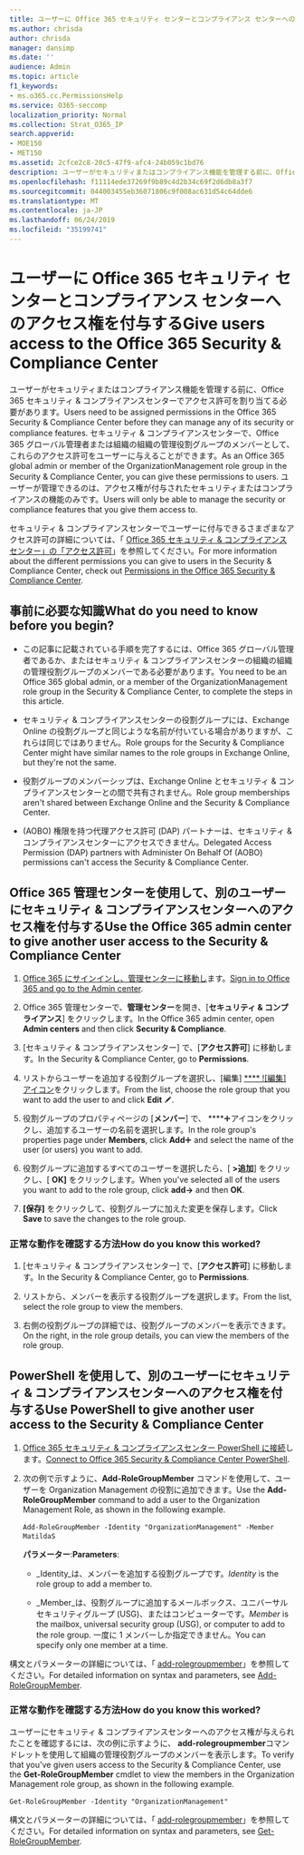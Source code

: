 ```yaml
---
title: ユーザーに Office 365 セキュリティ センターとコンプライアンス センターへのアクセス権を付与する
ms.author: chrisda
author: chrisda
manager: dansimp
ms.date: ''
audience: Admin
ms.topic: article
f1_keywords:
- ms.o365.cc.PermissionsHelp
ms.service: O365-seccomp
localization_priority: Normal
ms.collection: Strat_O365_IP
search.appverid:
- MOE150
- MET150
ms.assetid: 2cfce2c8-20c5-47f9-afc4-24b059c1bd76
description: ユーザーがセキュリティまたはコンプライアンス機能を管理する前に、Office 365 セキュリティ & コンプライアンスセンターでアクセス許可を割り当てる必要があります。
ms.openlocfilehash: f11114ede37269f9b89c4d2b34c69f2d6db8a3f7
ms.sourcegitcommit: 044003455eb36071806c9f008ac631d54c64dde6
ms.translationtype: MT
ms.contentlocale: ja-JP
ms.lasthandoff: 06/24/2019
ms.locfileid: "35199741"
---
```

# <a name="give-users-access-to-the-office-365-security--compliance-center"></a><span data-ttu-id="f1459-103">ユーザーに Office 365 セキュリティ センターとコンプライアンス センターへのアクセス権を付与する</span><span class="sxs-lookup"><span data-stu-id="f1459-103">Give users access to the Office 365 Security & Compliance Center</span></span>

<span data-ttu-id="f1459-104">ユーザーがセキュリティまたはコンプライアンス機能を管理する前に、Office 365 セキュリティ & コンプライアンスセンターでアクセス許可を割り当てる必要があります。</span><span class="sxs-lookup"><span data-stu-id="f1459-104">Users need to be assigned permissions in the Office 365 Security & Compliance Center before they can manage any of its security or compliance features.</span></span> <span data-ttu-id="f1459-105">セキュリティ & コンプライアンスセンターで、Office 365 グローバル管理者または組織の組織の管理役割グループのメンバーとして、これらのアクセス許可をユーザーに与えることができます。</span><span class="sxs-lookup"><span data-stu-id="f1459-105">As an Office 365 global admin or member of the OrganizationManagement role group in the Security & Compliance Center, you can give these permissions to users.</span></span> <span data-ttu-id="f1459-106">ユーザーが管理できるのは、アクセス権が付与されたセキュリティまたはコンプライアンスの機能のみです。</span><span class="sxs-lookup"><span data-stu-id="f1459-106">Users will only be able to manage the security or compliance features that you give them access to.</span></span> 
  
<span data-ttu-id="f1459-107">セキュリティ & コンプライアンスセンターでユーザーに付与できるさまざまなアクセス許可の詳細については、「 [Office 365 セキュリティ & コンプライアンスセンター」の「アクセス許可](permissions-in-the-security-and-compliance-center.md)」を参照してください。</span><span class="sxs-lookup"><span data-stu-id="f1459-107">For more information about the different permissions you can give to users in the Security & Compliance Center, check out [Permissions in the Office 365 Security & Compliance Center](permissions-in-the-security-and-compliance-center.md).</span></span>
  
## <a name="what-do-you-need-to-know-before-you-begin"></a><span data-ttu-id="f1459-108">事前に必要な知識</span><span class="sxs-lookup"><span data-stu-id="f1459-108">What do you need to know before you begin?</span></span>

- <span data-ttu-id="f1459-109">この記事に記載されている手順を完了するには、Office 365 グローバル管理者であるか、またはセキュリティ & コンプライアンスセンターの組織の組織の管理役割グループのメンバーである必要があります。</span><span class="sxs-lookup"><span data-stu-id="f1459-109">You need to be an Office 365 global admin, or a member of the OrganizationManagement role group in the Security & Compliance Center, to complete the steps in this article.</span></span>

- <span data-ttu-id="f1459-110">セキュリティ & コンプライアンスセンターの役割グループには、Exchange Online の役割グループと同じような名前が付いている場合がありますが、これらは同じではありません。</span><span class="sxs-lookup"><span data-stu-id="f1459-110">Role groups for the Security & Compliance Center might have similar names to the role groups in Exchange Online, but they're not the same.</span></span>

- <span data-ttu-id="f1459-111">役割グループのメンバーシップは、Exchange Online とセキュリティ & コンプライアンスセンターとの間で共有されません。</span><span class="sxs-lookup"><span data-stu-id="f1459-111">Role group memberships aren't shared between Exchange Online and the Security & Compliance Center.</span></span>

- <span data-ttu-id="f1459-112">(AOBO) 権限を持つ代理アクセス許可 (DAP) パートナーは、セキュリティ & コンプライアンスセンターにアクセスできません。</span><span class="sxs-lookup"><span data-stu-id="f1459-112">Delegated Access Permission (DAP) partners with Administer On Behalf Of (AOBO) permissions can't access the Security & Compliance Center.</span></span>

## <a name="use-the-office-365-admin-center-to-give-another-user-access-to-the-security--compliance-center"></a><span data-ttu-id="f1459-113">Office 365 管理センターを使用して、別のユーザーにセキュリティ & コンプライアンスセンターへのアクセス権を付与する</span><span class="sxs-lookup"><span data-stu-id="f1459-113">Use the Office 365 admin center to give another user access to the Security & Compliance Center</span></span>

1. <span data-ttu-id="f1459-114">[Office 365 にサインインし、管理センターに移動し](https://go.microsoft.com/fwlink/p/?LinkId=525275)ます。</span><span class="sxs-lookup"><span data-stu-id="f1459-114">[Sign in to Office 365 and go to the Admin center](https://go.microsoft.com/fwlink/p/?LinkId=525275).</span></span>

2. <span data-ttu-id="f1459-115">Office 365 管理センターで、**管理センター**を開き、[**セキュリティ & コンプライアンス**] をクリックします。</span><span class="sxs-lookup"><span data-stu-id="f1459-115">In the Office 365 admin center, open **Admin centers** and then click **Security & Compliance**.</span></span>

3. <span data-ttu-id="f1459-116">[セキュリティ & コンプライアンスセンター] で、[**アクセス許可**] に移動します。</span><span class="sxs-lookup"><span data-stu-id="f1459-116">In the Security & Compliance Center, go to **Permissions**.</span></span>

4. <span data-ttu-id="f1459-117">リストからユーザーを追加する役割グループを選択し、[編集] [ \*\*\*\* ![編集] アイコン](media/O365-MDM-CreatePolicy-EditIcon.gif)をクリックします。</span><span class="sxs-lookup"><span data-stu-id="f1459-117">From the list, choose the role group that you want to add the user to and click **Edit** ![Edit icon](media/O365-MDM-CreatePolicy-EditIcon.gif).</span></span>

5. <span data-ttu-id="f1459-118">役割グループのプロパティページの [**メンバー**] で、 \*\*\*\*![[追加]](media/ITPro-EAC-AddIcon.gif)アイコンをクリックし、追加するユーザーの名前を選択します。</span><span class="sxs-lookup"><span data-stu-id="f1459-118">In the role group's properties page under **Members**, click **Add**![Add Icon](media/ITPro-EAC-AddIcon.gif) and select the name of the user (or users) you want to add.</span></span>

6. <span data-ttu-id="f1459-119">役割グループに追加するすべてのユーザーを選択したら、[ **\>追加**] をクリックし、[ **OK]** をクリックします。</span><span class="sxs-lookup"><span data-stu-id="f1459-119">When you've selected all of the users you want to add to the role group, click **add-\>** and then **OK**.</span></span>

7. <span data-ttu-id="f1459-120">**[保存]** をクリックして、役割グループに加えた変更を保存します。</span><span class="sxs-lookup"><span data-stu-id="f1459-120">Click **Save** to save the changes to the role group.</span></span>

### <a name="how-do-you-know-this-worked"></a><span data-ttu-id="f1459-121">正常な動作を確認する方法</span><span class="sxs-lookup"><span data-stu-id="f1459-121">How do you know this worked?</span></span>

1. <span data-ttu-id="f1459-122">[セキュリティ & コンプライアンスセンター] で、[**アクセス許可**] に移動します。</span><span class="sxs-lookup"><span data-stu-id="f1459-122">In the Security & Compliance Center, go to **Permissions**.</span></span>

2. <span data-ttu-id="f1459-123">リストから、メンバーを表示する役割グループを選択します。</span><span class="sxs-lookup"><span data-stu-id="f1459-123">From the list, select the role group to view the members.</span></span>

3. <span data-ttu-id="f1459-124">右側の役割グループの詳細では、役割グループのメンバーを表示できます。</span><span class="sxs-lookup"><span data-stu-id="f1459-124">On the right, in the role group details, you can view the members of the role group.</span></span>

## <a name="use-powershell-to-give-another-user-access-to-the-security--compliance-center"></a><span data-ttu-id="f1459-125">PowerShell を使用して、別のユーザーにセキュリティ & コンプライアンスセンターへのアクセス権を付与する</span><span class="sxs-lookup"><span data-stu-id="f1459-125">Use PowerShell to give another user access to the Security & Compliance Center</span></span>

1. <span data-ttu-id="f1459-126">[Office 365 セキュリティ & コンプライアンスセンター PowerShell に接続](https://docs.microsoft.com/en-us/powershell/exchange/office-365-scc/connect-to-scc-powershell/connect-to-scc-powershell?view=exchange-ps)します。</span><span class="sxs-lookup"><span data-stu-id="f1459-126">[Connect to Office 365 Security & Compliance Center PowerShell](https://docs.microsoft.com/en-us/powershell/exchange/office-365-scc/connect-to-scc-powershell/connect-to-scc-powershell?view=exchange-ps).</span></span>

2. <span data-ttu-id="f1459-127">次の例で示すように、**Add-RoleGroupMember** コマンドを使用して、ユーザーを Organization Management の役割に追加できます。</span><span class="sxs-lookup"><span data-stu-id="f1459-127">Use the **Add-RoleGroupMember** command to add a user to the Organization Management Role, as shown in the following example.</span></span>

   ```
   Add-RoleGroupMember -Identity "OrganizationManagement" -Member MatildaS
   ```

   <span data-ttu-id="f1459-128">**パラメーター**:</span><span class="sxs-lookup"><span data-stu-id="f1459-128">**Parameters**:</span></span>
  
   - <span data-ttu-id="f1459-129">_Identity_は、メンバーを追加する役割グループです。</span><span class="sxs-lookup"><span data-stu-id="f1459-129">_Identity_ is the role group to add a member to.</span></span>

   - <span data-ttu-id="f1459-130">_Member_は、役割グループに追加するメールボックス、ユニバーサルセキュリティグループ (USG)、またはコンピューターです。</span><span class="sxs-lookup"><span data-stu-id="f1459-130">_Member_ is the mailbox, universal security group (USG), or computer to add to the role group.</span></span> <span data-ttu-id="f1459-131">一度に 1 メンバーしか指定できません。</span><span class="sxs-lookup"><span data-stu-id="f1459-131">You can specify only one member at a time.</span></span>

<span data-ttu-id="f1459-132">構文とパラメーターの詳細については、「 [add-rolegroupmember](https://go.microsoft.com/fwlink/p/?LinkId=510859)」を参照してください。</span><span class="sxs-lookup"><span data-stu-id="f1459-132">For detailed information on syntax and parameters, see [Add-RoleGroupMember](https://go.microsoft.com/fwlink/p/?LinkId=510859).</span></span>
  
### <a name="how-do-you-know-this-worked"></a><span data-ttu-id="f1459-133">正常な動作を確認する方法</span><span class="sxs-lookup"><span data-stu-id="f1459-133">How do you know this worked?</span></span>

<span data-ttu-id="f1459-134">ユーザーにセキュリティ & コンプライアンスセンターへのアクセス権が与えられたことを確認するには、次の例に示すように、 **add-rolegroupmember**コマンドレットを使用して組織の管理役割グループのメンバーを表示します。</span><span class="sxs-lookup"><span data-stu-id="f1459-134">To verify that you've given users access to the Security & Compliance Center, use the **Get-RoleGroupMember** cmdlet to view the members in the Organization Management role group, as shown in the following example.</span></span>
  
```
Get-RoleGroupMember -Identity "OrganizationManagement"
```

<span data-ttu-id="f1459-135">構文とパラメーターの詳細については、「 [add-rolegroupmember](https://go.microsoft.com/fwlink/p/?LinkId=510860)」を参照してください。</span><span class="sxs-lookup"><span data-stu-id="f1459-135">For detailed information on syntax and parameters, see [Get-RoleGroupMember](https://go.microsoft.com/fwlink/p/?LinkId=510860).</span></span>
